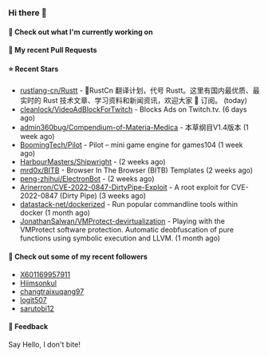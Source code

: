 ### Hi there 👋

#### 👷 Check out what I'm currently working on

#### 🔨 My recent Pull Requests


#### ⭐ Recent Stars

- [rustlang-cn/Rustt](https://github.com/rustlang-cn/Rustt) - 🥇RustCn 翻译计划，代号 Rustt。这里有国内最优质、最实时的 Rust 技术文章、学习资料和新闻资讯，欢迎大家 🌟 订阅。 (today)
- [cleanlock/VideoAdBlockForTwitch](https://github.com/cleanlock/VideoAdBlockForTwitch) - Blocks Ads on Twitch.tv. (6 days ago)
- [admin360bug/Compendium-of-Materia-Medica](https://github.com/admin360bug/Compendium-of-Materia-Medica) - 本草纲目V1.4版本 (1 week ago)
- [BoomingTech/Pilot](https://github.com/BoomingTech/Pilot) - Pilot – mini game engine for games104 (1 week ago)
- [HarbourMasters/Shipwright](https://github.com/HarbourMasters/Shipwright) -  (2 weeks ago)
- [mrd0x/BITB](https://github.com/mrd0x/BITB) - Browser In The Browser (BITB) Templates (2 weeks ago)
- [peng-zhihui/ElectronBot](https://github.com/peng-zhihui/ElectronBot) -  (2 weeks ago)
- [Arinerron/CVE-2022-0847-DirtyPipe-Exploit](https://github.com/Arinerron/CVE-2022-0847-DirtyPipe-Exploit) - A root exploit for CVE-2022-0847 (Dirty Pipe) (3 weeks ago)
- [datastack-net/dockerized](https://github.com/datastack-net/dockerized) - Run popular commandline tools within docker (1 month ago)
- [JonathanSalwan/VMProtect-devirtualization](https://github.com/JonathanSalwan/VMProtect-devirtualization) - Playing with the VMProtect software protection. Automatic deobfuscation of pure functions using symbolic execution and LLVM. (1 month ago)

#### 👯 Check out some of my recent followers

- [X601169957911](https://github.com/X601169957911)
- [Hiimsonkul](https://github.com/Hiimsonkul)
- [changtraixuqang97](https://github.com/changtraixuqang97)
- [logit507](https://github.com/logit507)
- [sarutobi12](https://github.com/sarutobi12)

#### 💬 Feedback

Say Hello, I don't bite!